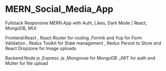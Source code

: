 # MERN_Social_Media_App

Fullstack Responsive MERN App with Auth, Likes, Dark Mode | React, MongoDB, MUI

Frontend:React , React Router for routing ,Formik and Yup for Form Validation , Redux Toolkit for State management , Redux Persist to Store and React Dropzone for Image uploads

Backend:Node js ,Express .js ,Mongoose for MongoDB ,JWT for auth and Multer for file upload
